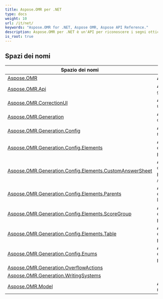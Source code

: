 ```yaml
---
title: Aspose.OMR per .NET
type: docs
weight: 10
url: /it/net/
keywords: "Aspose.OMR for .NET, Aspose OMR, Aspose API Reference."
description: Aspose.OMR per .NET è un'API per riconoscere i segni ottici dalle immagini di fogli digitalizzati OMR.
is_root: true
---
```


## Spazi dei nomi

| Spazio dei nomi | Descrizione |
| --- | --- |
| [Aspose.OMR](./aspose.omr/) | **Aspose.OMR** contiene metodi di licenza. |
| [Aspose.OMR.Api](./aspose.omr.api/) | **Aspose.OMR.Api** contiene i principali metodi OMR per la generazione di modelli e il riconoscimento delle immagini. |
| [Aspose.OMR.CorrectionUI](./aspose.omr.correctionui/) | **Aspose.OMR.CorrectionUI** contiene una GUI che può essere utilizzata nei sistemi compatibili con WPF |
| [Aspose.OMR.Generation](./aspose.omr.generation/) | **Aspose.OMR.Generation** contiene il risultato della generazione del modello. |
| [Aspose.OMR.Generation.Config](./aspose.omr.generation.config/) | **Aspose.OMR.Generation.Config** contiene tutte le classi necessarie per generare moduli in modo programmatico. |
| [Aspose.OMR.Generation.Config.Elements](./aspose.omr.generation.config.elements/) | **Aspose.OMR.Generation.Config.Elements** contiene tutti gli elementi tempalte necessari per generare i moduli in modo programmatico. |
| [Aspose.OMR.Generation.Config.Elements.CustomAnswerSheet](./aspose.omr.generation.config.elements.customanswersheet/) | **Aspose.OMR.Generation.Config.Elements.CustomAnswerSheet** contiene elementi padre e figlio CustomAnswerSheet necessari per generare moduli in modo programmatico. //docs.aspose.com/omr/net/txt-markup/custom_answer_sheet/ |
| [Aspose.OMR.Generation.Config.Elements.Parents](./aspose.omr.generation.config.elements.parents/) | **Aspose.OMR.Generation.Config.Elements.Parents** contiene gli elementi del modello padre necessari per generare i moduli a livello di programmazione. |
| [Aspose.OMR.Generation.Config.Elements.ScoreGroup](./aspose.omr.generation.config.elements.scoregroup/) | **Aspose.OMR.Generation.Config.Elements.ScoreGroup** contiene elementi necessari per generare moduli a livello di programmazione. |
| [Aspose.OMR.Generation.Config.Elements.Table](./aspose.omr.generation.config.elements.table/) | **Aspose.OMR.Generation.Config.Elements.Table** contiene gli elementi della tabella necessari per generare i moduli in modo programmatico. |
| [Aspose.OMR.Generation.Config.Enums](./aspose.omr.generation.config.enums/) | **Aspose.OMR.Generation.Config.Enums** contiene le enumerazioni necessarie per generare i moduli in modo programmatico. |
| [Aspose.OMR.Generation.OverflowActions](./aspose.omr.generation.overflowactions/) |  |
| [Aspose.OMR.Generation.WritingSystems](./aspose.omr.generation.writingsystems/) |  |
| [Aspose.OMR.Model](./aspose.omr.model/) | **Aspose.OMR.Model** contiene il risultato dei risultati del riconoscimento e la descrizione degli elementi OMR. |


